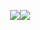 
<p align="center">
<img src=https://64.media.tumblr.com/c5cb6ebca3dbd07c37c8c4db4fb5c6b1/6e21bcb00c1beb25-4d/s2048x3072/8e4b19953223ebb089d7fc39616f5cad1d1c9955.gifv
  
   ![](https://komarev.com/ghpvc/?username=ashswagin&color=ea8fbe)  
 
 </p>
<p align="center">

  


